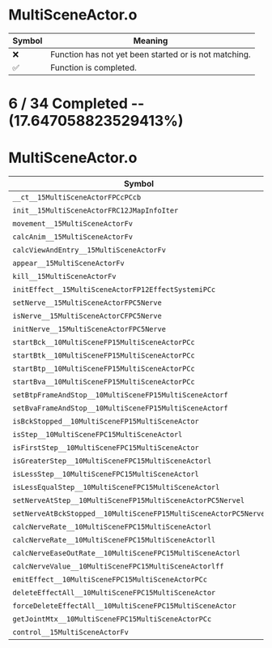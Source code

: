 # MultiSceneActor.o
| Symbol | Meaning 
| ------------- | ------------- 
| :x: | Function has not yet been started or is not matching. 
| :white_check_mark: | Function is completed. 


# 6 / 34 Completed -- (17.647058823529413%)
# MultiSceneActor.o
| Symbol | Decompiled? |
| ------------- | ------------- |
| `__ct__15MultiSceneActorFPCcPCcb` | :white_check_mark: |
| `init__15MultiSceneActorFRC12JMapInfoIter` | :x: |
| `movement__15MultiSceneActorFv` | :white_check_mark: |
| `calcAnim__15MultiSceneActorFv` | :white_check_mark: |
| `calcViewAndEntry__15MultiSceneActorFv` | :x: |
| `appear__15MultiSceneActorFv` | :x: |
| `kill__15MultiSceneActorFv` | :x: |
| `initEffect__15MultiSceneActorFP12EffectSystemiPCc` | :white_check_mark: |
| `setNerve__15MultiSceneActorFPC5Nerve` | :x: |
| `isNerve__15MultiSceneActorCFPC5Nerve` | :white_check_mark: |
| `initNerve__15MultiSceneActorFPC5Nerve` | :white_check_mark: |
| `startBck__10MultiSceneFP15MultiSceneActorPCc` | :x: |
| `startBtk__10MultiSceneFP15MultiSceneActorPCc` | :x: |
| `startBtp__10MultiSceneFP15MultiSceneActorPCc` | :x: |
| `startBva__10MultiSceneFP15MultiSceneActorPCc` | :x: |
| `setBtpFrameAndStop__10MultiSceneFP15MultiSceneActorf` | :x: |
| `setBvaFrameAndStop__10MultiSceneFP15MultiSceneActorf` | :x: |
| `isBckStopped__10MultiSceneFP15MultiSceneActor` | :x: |
| `isStep__10MultiSceneFPC15MultiSceneActorl` | :x: |
| `isFirstStep__10MultiSceneFPC15MultiSceneActor` | :x: |
| `isGreaterStep__10MultiSceneFPC15MultiSceneActorl` | :x: |
| `isLessStep__10MultiSceneFPC15MultiSceneActorl` | :x: |
| `isLessEqualStep__10MultiSceneFPC15MultiSceneActorl` | :x: |
| `setNerveAtStep__10MultiSceneFP15MultiSceneActorPC5Nervel` | :x: |
| `setNerveAtBckStopped__10MultiSceneFP15MultiSceneActorPC5Nerve` | :x: |
| `calcNerveRate__10MultiSceneFPC15MultiSceneActorl` | :x: |
| `calcNerveRate__10MultiSceneFPC15MultiSceneActorll` | :x: |
| `calcNerveEaseOutRate__10MultiSceneFPC15MultiSceneActorl` | :x: |
| `calcNerveValue__10MultiSceneFPC15MultiSceneActorlff` | :x: |
| `emitEffect__10MultiSceneFPC15MultiSceneActorPCc` | :x: |
| `deleteEffectAll__10MultiSceneFPC15MultiSceneActor` | :x: |
| `forceDeleteEffectAll__10MultiSceneFPC15MultiSceneActor` | :x: |
| `getJointMtx__10MultiSceneFPC15MultiSceneActorPCc` | :x: |
| `control__15MultiSceneActorFv` | :x: |
